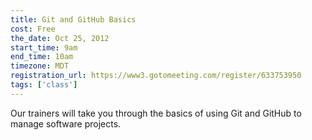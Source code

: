 ```yaml
---
title: Git and GitHub Basics
cost: Free
the_date: Oct 25, 2012
start_time: 9am
end_time: 10am
timezone: MDT
registration_url: https://www3.gotomeeting.com/register/633753950
tags: ['class']
---
```


Our trainers will take you through the basics of using Git and GitHub to manage software projects.
